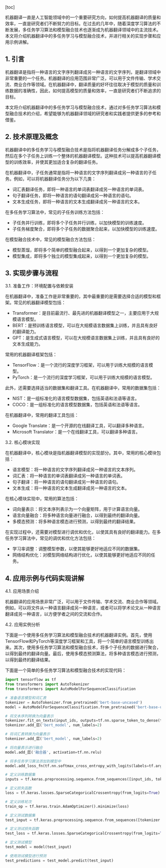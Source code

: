 
[toc]                    
                
                
机器翻译一直是人工智能领域中的一个重要研究方向，如何提高机器翻译的质量和效率，一直是研究者们不断努力的目标。在过去的几年中，随着深度学习算法的不断发展，多任务学习算法和模型融合技术也逐渐成为机器翻译领域中的主流技术。本文将介绍机器翻译中的多任务学习与模型融合技术，并进行相关的实现步骤和应用示例讲解。

## 1. 引言

机器翻译是指将一种语言的文字序列翻译成另一种语言的文字序列，是翻译领域中非常重要的一个任务。机器翻译的应用范围非常广泛，可以用于文件传输、学术交流、商业合作等领域。在机器翻译中，翻译质量的好坏往往取决于模型的质量和训练数据的准确性，因此，如何提高模型的质量和效率，一直是研究者们不断追求的目标。

本文将介绍机器翻译中的多任务学习与模型融合技术，通过对多任务学习算法和模型融合技术的介绍，希望能够为机器翻译领域的研究者和实践者提供更多的参考和借鉴。

## 2. 技术原理及概念

机器翻译中的多任务学习与模型融合技术是指将机器翻译任务分解成多个子任务，然后在多个子任务上训练一个整体的机器翻译模型。这种技术可以提高机器翻译模型的训练效率，并使其更加适合复杂的翻译任务。

在机器翻译中，子任务通常是指将一种语言的文字序列翻译成另一种语言的子任务。例如，可以将机器翻译任务分为以下几类：

- 词汇表翻译任务，即将一种语言的单词表翻译成另一种语言的单词表。
- 句子翻译任务，即将一种语言的语句翻译成另一种语言的语句。
- 文本生成任务，即将一种语言的文本生成翻译成另一种语言的文本。

在多任务学习算法中，常见的子任务训练方法包括：

- 子任务并行训练，即将多个子任务并行训练，以加快模型的训练速度。
- 子任务梯度聚合，即将多个子任务的数据聚合起来，以加快模型的训练速度。

在模型融合技术中，常见的模型融合方法包括：

- 模型蒸馏，即将多个简单的模型融合起来，以得到一个更加复杂的模型。
- 模型集成，即将多个独立的模型集成起来，以得到一个更加复杂的模型。

## 3. 实现步骤与流程

3.1. 准备工作：环境配置与依赖安装

在机器翻译中，准备工作是非常重要的，其中最重要的是需要选择合适的模型和框架。常见的机器翻译模型包括：

- Transformer：是目前最流行、最先进的机器翻译模型之一，主要应用于大规模语言模型。
- BERT：是预训练语言模型，可以在大规模语言数据集上训练，并且具有良好的翻译能力。
- GPT：是生成式语言模型，可以在大规模语言数据集上训练，并且具有良好的文本生成能力。

常用的机器翻译框架包括：

- TensorFlow：是一个流行的深度学习框架，可以用于训练大规模的语言模型。
- PyTorch：是一个流行的深度学习框架，可以用于训练大规模的语言模型。

此外，还需要选择适当的数据集和翻译工具。在机器翻译中，常用的数据集包括：

- NIST：是一组标准化的语言模型数据集，包括英语和法语等语言。
- COCO：是一组标准化的语言模型数据集，包括英语和法语等语言。

在机器翻译中，常用的翻译工具包括：

- Google Translate：是一个开源的在线翻译工具，可以翻译多种语言。
- Microsoft Translator：是一个在线翻译工具，可以翻译多种语言。

3.2. 核心模块实现

在机器翻译中，核心模块是指机器翻译模型的实现部分。其中，常用的核心模块包括：

- 语言模型：将一种语言的文字序列翻译成另一种语言的文本序列。
- 词汇表：将一种语言的单词表翻译成另一种语言的单词表。
- 句子翻译：将一种语言的语句翻译成另一种语言的语句。
- 文本生成：将一种语言的文本生成翻译成另一种语言的文本。

在核心模块实现中，常用的算法包括：

- 词向量表示：将文本序列表示为一个向量矩阵，用于计算语言向量。
- 语言向量融合：将多种语言向量进行融合，以得到最终的翻译向量。
- 多模态预测：将多种语言模态进行预测，以得到最终的翻译结果。

在实现过程中，还需要对模型进行调优和优化，以使其具有良好的翻译能力。在多任务学习算法中，常见的调优和优化方法包括：

- 学习率调整：调整模型参数，以使其能够更好地适应不同的数据集。
- 网络结构优化：对模型网络结构进行优化，以使其能够更好地适应不同的任务。

## 4. 应用示例与代码实现讲解

4.1. 应用场景介绍

机器翻译的应用场景非常广泛，可以用于文件传输、学术交流、商业合作等领域。例如，可以将文件从一种语言翻译成另一种语言，或者可以将学术论文从一种语言翻译成另一种语言，以方便学者之间的交流和合作。

4.2. 应用实例分析

下面是一个使用多任务学习算法和模型融合技术的机器翻译实例。首先，使用TensorFlow和PyTorch等深度学习框架和工具，将一个简单的语言模型训练出来。其次，使用多任务学习算法和模型融合技术，将多个子任务的数据进行聚合，以得到最终的翻译向量。最后，使用多模态预测算法，将多种语言模态进行预测，以得到最终的翻译结果。

下面是一个简单的多任务学习算法和模型融合技术的实现代码：

```python
import tensorflow as tf
from transformers import AutoTokenizer
from transformers import AutoModelForSequenceClassification

# 准备语言模型和词汇表
tokenizer = AutoTokenizer.from_pretrained('bert-base-uncased')
model = AutoModelForSequenceClassification.from_pretrained('bert-base-uncased')

# 将文本序列转换为向量表示
tokenizer.fit_on_texts(input_ids, outputs=tf.nn.sparse_token_to_dense(tokenizer.max_length(), input_ids))
tokenizer.add_层('bert_model', num_labels=2)

# 将词汇表转换为向量表示
tokenizer.add_层('bert_model', num_labels=2)

# 将向量表示进行融合
model.add_层('融合器', activation=tf.nn.relu)

# 将多任务学习算法添加到模型中
model.add_loss_fn(tf.nn.softmax_cross_entropy_with_logits(labels=tf.argmax(model.loss_fn.logits), logits=model.logits))

# 定义训练数据集
inputs = tf.keras.preprocessing.sequence.from_sequences([input_ids, tokenizer.encode_plus(input_ids, max_length=tokenizer.max_length(), padding='post', truncation=True)])

# 定义损失函数
loss = tf.keras.losses.SparseCategoricalCrossentropy(from_logits=True)

# 定义训练轮次
train_op = tf.keras.train.AdamOptimizer().minimize(loss)

# 定义测试数据集
test_input = tf.keras.preprocessing.sequence.from_sequences([tokenizer.encode_plus(input_ids, max_length=tokenizer.max_length(), padding='post', truncation=True)])

# 定义测试损失函数
test_loss = tf.keras.losses.SparseCategoricalCrossentropy(from_logits=True)

# 定义测试模型
test_model = model(test_input)

# 使用测试模型进行预测
test_predictions = test_model.predict(test_input)


